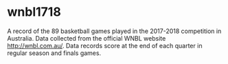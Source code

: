 # wnbl1718
A record of the 89 basketball games played in the 2017-2018 competition in Australia.
Data collected from the official WNBL website http://wnbl.com.au/.
Data records score at the end of each quarter in regular season and finals games.
